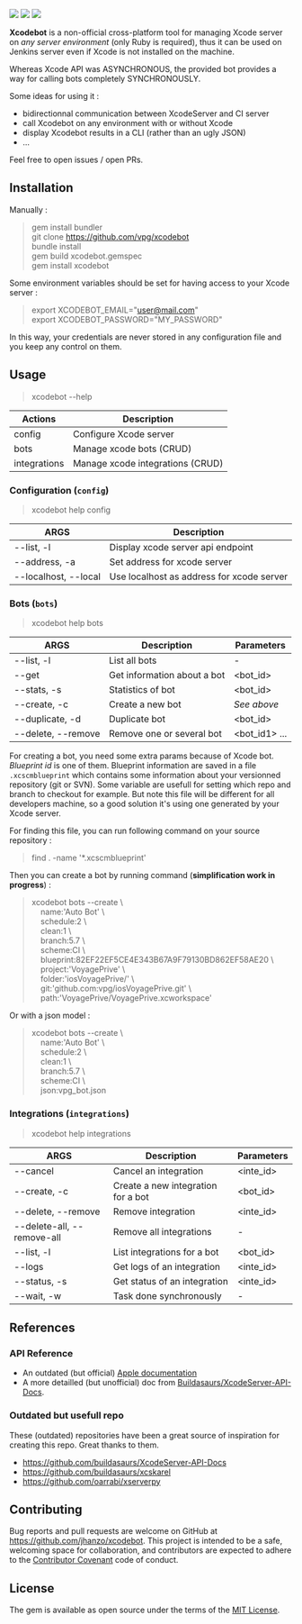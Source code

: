 ![](https://img.shields.io/badge/ruby-2.4.0-yellow.svg)
![](https://img.shields.io/badge/gem-2.6.8-E9573F.svg)
![](https://img.shields.io/badge/xcode-8.2-blue.svg)

**Xcodebot** is a non-official cross-platform tool for managing Xcode server on *any server environment* (only Ruby is required), thus it can be used on Jenkins server even if Xcode is not installed on the machine.

Whereas Xcode API was ASYNCHRONOUS, the provided bot provides a way for calling bots completely SYNCHRONOUSLY.

Some ideas for using it :

- bidirectionnal communication between XcodeServer and CI server
- call Xcodebot on any environment with or without Xcode
- display Xcodebot results in a CLI (rather than an ugly JSON)
- ...

Feel free to open issues / open PRs.

## Installation

Manually :

> gem install bundler  
> git clone https://github.com/vpg/xcodebot  
> bundle install  
> gem build xcodebot.gemspec  
> gem install xcodebot   

Some environment variables should be set for having access to your Xcode server :

> export XCODEBOT_EMAIL="user@mail.com"  
> export XCODEBOT_PASSWORD="MY_PASSWORD"  

In this way, your credentials are never stored in any configuration file and you keep any control on them.

## Usage

> xcodebot --help

| Actions      | Description                      |
|--------------|----------------------------------|
| config       | Configure Xcode server           |
| bots         | Manage xcode bots (CRUD)         |
| integrations | Manage xcode integrations (CRUD) |

### Configuration (`config`)

> xcodebot help config

| ARGS                 | Description                               |
|----------------------|-------------------------------------------|
| --list, -l           | Display xcode server api endpoint         |
| --address, -a        | Set address for xcode server              |
| --localhost, --local | Use localhost as address for xcode server |

### Bots (`bots`)

> xcodebot help bots

| ARGS               | Description                 | Parameters    |
|--------------------|-----------------------------|---------------|
| --list, -l         | List all bots               | -             |
| --get              | Get information about a bot | <bot_id>      |
| --stats, -s        | Statistics of bot           | <bot_id>      |
| --create, -c       | Create a new bot            | *See above*   |
| --duplicate, -d    | Duplicate bot               | <bot_id>      |
| --delete, --remove | Remove one or several bot   | <bot_id1> ... |

For creating a bot, you need some extra params because of Xcode bot. *Blueprint id* is one of them. Blueprint
information are saved in a file `.xcscmblueprint` which contains some information about your versionned repository
(git or SVN). Some variable are usefull for setting which repo and branch to checkout for example. But note this file
will be different for all developers machine, so a good solution it's using one generated by your Xcode server.

For finding this file, you can run following command on your source repository :

> find . -name '*.xcscmblueprint'

Then you can create a bot by running command (**simplification work in progress**) :

> xcodebot bots --create \\  
> &nbsp;&nbsp;&nbsp;&nbsp;name:'Auto Bot' \\  
> &nbsp;&nbsp;&nbsp;&nbsp;schedule:2 \\  
> &nbsp;&nbsp;&nbsp;&nbsp;clean:1 \\  
> &nbsp;&nbsp;&nbsp;&nbsp;branch:5.7 \\    
> &nbsp;&nbsp;&nbsp;&nbsp;scheme:CI \\  
> &nbsp;&nbsp;&nbsp;&nbsp;blueprint:82EF22EF5CE4E343B67A9F79130BD862EF58AE20 \\  
> &nbsp;&nbsp;&nbsp;&nbsp;project:'VoyagePrive' \\  
> &nbsp;&nbsp;&nbsp;&nbsp;folder:'iosVoyagePrive/' \\  
> &nbsp;&nbsp;&nbsp;&nbsp;git:'github.com:vpg/iosVoyagePrive.git' \\  
> &nbsp;&nbsp;&nbsp;&nbsp;path:'VoyagePrive/VoyagePrive.xcworkspace'

Or with a json model :

> xcodebot bots --create \\  
> &nbsp;&nbsp;&nbsp;&nbsp;name:'Auto Bot' \\  
> &nbsp;&nbsp;&nbsp;&nbsp;schedule:2 \\  
> &nbsp;&nbsp;&nbsp;&nbsp;clean:1 \\  
> &nbsp;&nbsp;&nbsp;&nbsp;branch:5.7 \\    
> &nbsp;&nbsp;&nbsp;&nbsp;scheme:CI \\  
> &nbsp;&nbsp;&nbsp;&nbsp;json:vpg_bot.json

### Integrations (`integrations`)

> xcodebot help integrations

| ARGS                       | Description                        | Parameters |
|----------------------------|------------------------------------|------------|
| --cancel                   | Cancel an integration              | <inte_id>  |
| --create, -c               | Create a new integration for a bot | <bot_id>   |
| --delete, --remove         | Remove integration                 | <inte_id>  |
| --delete-all, --remove-all | Remove all integrations            | -          |
| --list, -l                 | List integrations for a bot        | <bot_id>   |
| --logs                     | Get logs of an integration         | <inte_id>  |
| --status, -s               | Get status of an integration       | <inte_id>  |
| --wait, -w                 | Task done synchronously            | -          |

## References

### API Reference

- An outdated (but official) [Apple documentation](https://developer.apple.com/library/content/documentation/Xcode/Conceptual/XcodeServerAPIReference/Bots.html#//apple_ref/doc/uid/TP40016472-CH2-SW1)
- A more detailled (but unofficial) doc from [Buildasaurs/XcodeServer-API-Docs](https://github.com/buildasaurs/XcodeServer-API-Docs).

### Outdated but usefull repo

These (outdated) repositories have been a great source of inspiration for creating this repo. Great thanks to them.

- https://github.com/buildasaurs/XcodeServer-API-Docs
- https://github.com/buildasaurs/xcskarel
- https://github.com/oarrabi/xserverpy

## Contributing

Bug reports and pull requests are welcome on GitHub at https://github.com/jhanzo/xcodebot. This project is intended to be a safe, welcoming space for collaboration, and contributors are expected to adhere to the [Contributor Covenant](http://contributor-covenant.org) code of conduct.

## License

The gem is available as open source under the terms of the [MIT License](http://opensource.org/licenses/MIT).
